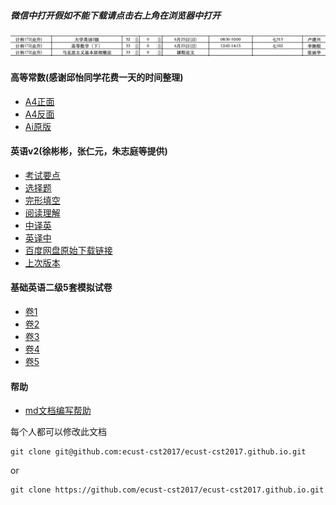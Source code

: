 ##### 微信中打开假如不能下载请点击右上角在浏览器中打开

![Image](time.png)

#### 高等常数(感谢邱怡同学花费一天的时间整理)
- [A4正面](math/高数1.png)
- [A4反面](math/高数2.png)
- [Ai原版](math/高数.ai)

#### 英语v2(徐彬彬，张仁元，朱志庭等提供)
- [考试要点](english/考试要点.jpg)
- [选择题](english/v2/英语期末A-选择题.docx)
- [完形填空](english/v2/英语期末A-完形填空.docx)
- [阅读理解](english/v2/英语期末A-阅读理解.doc)
- [中译英](english/v2/英语期末A-翻译(中-英)-张仁元提供.docx)
- [英译中](english/v2/英语期末A-翻译(英-中)-徐彬彬提供.docx)
- [百度网盘原始下载链接](http://pan.baidu.com/share/link?shareid=3386488233&uk=523763246)
- [上次版本](english/v1/v1.md)

#### 基础英语二级5套模拟试卷
- [卷1](english/二级模拟试卷/基础英语二级模拟试卷与解析1.doc)
- [卷2](english/二级模拟试卷/基础英语二级模拟试卷与解析2.doc)
- [卷3](english/二级模拟试卷/基础英语二级模拟试卷与解析3.doc)
- [卷4](english/二级模拟试卷/基础英语二级模拟试卷与解析4.doc)
- [卷5](english/二级模拟试卷/基础英语二级模拟试卷与解析5.doc)

#### 帮助
- [md文档编写帮助](github-pages-help.md)

每个人都可以修改此文档
```
git clone git@github.com:ecust-cst2017/ecust-cst2017.github.io.git
```
or
```angular2html
git clone https://github.com/ecust-cst2017/ecust-cst2017.github.io.git
```
